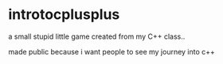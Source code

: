 # introtocplusplus
a small stupid little game created from my C++ class..

made public because i want people to see my journey into c++

